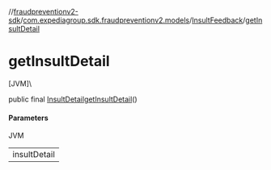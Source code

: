 //[fraudpreventionv2-sdk](../../../index.md)/[com.expediagroup.sdk.fraudpreventionv2.models](../index.md)/[InsultFeedback](index.md)/[getInsultDetail](get-insult-detail.md)

# getInsultDetail

[JVM]\

public final [InsultDetail](../-insult-detail/index.md)[getInsultDetail](get-insult-detail.md)()

#### Parameters

JVM

| |
|---|
| insultDetail |
